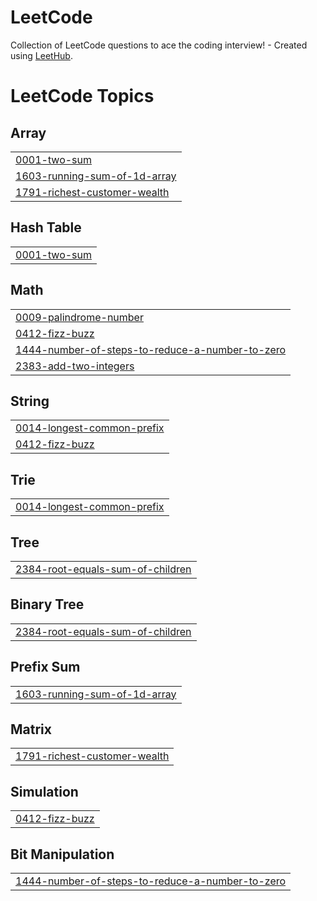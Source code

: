 # LeetCode
Collection of LeetCode questions to ace the coding interview! - Created using [LeetHub](https://github.com/QasimWani/LeetHub).

<!---LeetCode Topics Start-->
# LeetCode Topics
## Array
|  |
| ------- |
| [0001-two-sum](https://github.com/curlos/LeetCode/tree/master/0001-two-sum) |
| [1603-running-sum-of-1d-array](https://github.com/curlos/LeetCode/tree/master/1603-running-sum-of-1d-array) |
| [1791-richest-customer-wealth](https://github.com/curlos/LeetCode/tree/master/1791-richest-customer-wealth) |
## Hash Table
|  |
| ------- |
| [0001-two-sum](https://github.com/curlos/LeetCode/tree/master/0001-two-sum) |
## Math
|  |
| ------- |
| [0009-palindrome-number](https://github.com/curlos/LeetCode/tree/master/0009-palindrome-number) |
| [0412-fizz-buzz](https://github.com/curlos/LeetCode/tree/master/0412-fizz-buzz) |
| [1444-number-of-steps-to-reduce-a-number-to-zero](https://github.com/curlos/LeetCode/tree/master/1444-number-of-steps-to-reduce-a-number-to-zero) |
| [2383-add-two-integers](https://github.com/curlos/LeetCode/tree/master/2383-add-two-integers) |
## String
|  |
| ------- |
| [0014-longest-common-prefix](https://github.com/curlos/LeetCode/tree/master/0014-longest-common-prefix) |
| [0412-fizz-buzz](https://github.com/curlos/LeetCode/tree/master/0412-fizz-buzz) |
## Trie
|  |
| ------- |
| [0014-longest-common-prefix](https://github.com/curlos/LeetCode/tree/master/0014-longest-common-prefix) |
## Tree
|  |
| ------- |
| [2384-root-equals-sum-of-children](https://github.com/curlos/LeetCode/tree/master/2384-root-equals-sum-of-children) |
## Binary Tree
|  |
| ------- |
| [2384-root-equals-sum-of-children](https://github.com/curlos/LeetCode/tree/master/2384-root-equals-sum-of-children) |
## Prefix Sum
|  |
| ------- |
| [1603-running-sum-of-1d-array](https://github.com/curlos/LeetCode/tree/master/1603-running-sum-of-1d-array) |
## Matrix
|  |
| ------- |
| [1791-richest-customer-wealth](https://github.com/curlos/LeetCode/tree/master/1791-richest-customer-wealth) |
## Simulation
|  |
| ------- |
| [0412-fizz-buzz](https://github.com/curlos/LeetCode/tree/master/0412-fizz-buzz) |
## Bit Manipulation
|  |
| ------- |
| [1444-number-of-steps-to-reduce-a-number-to-zero](https://github.com/curlos/LeetCode/tree/master/1444-number-of-steps-to-reduce-a-number-to-zero) |
<!---LeetCode Topics End-->